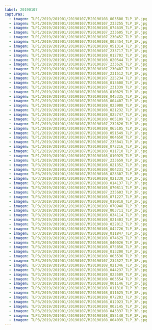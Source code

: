```yaml
---
label: 20190107
capturas:
  - imagem: TLP1/2019/201901/20190107/M20190108_003500_TLP_1P.jpg
  - imagem: TLP1/2019/201901/20190107/M20190107_233255_TLP_1P.jpg
  - imagem: TLP1/2019/201901/20190107/M20190108_074639_TLP_1P.jpg
  - imagem: TLP1/2019/201901/20190107/M20190107_233605_TLP_1P.jpg
  - imagem: TLP1/2019/201901/20190107/M20190107_230452_TLP_1P.jpg
  - imagem: TLP1/2019/201901/20190107/M20190108_003454_TLP_1P.jpg
  - imagem: TLP1/2019/201901/20190107/M20190108_051314_TLP_1P.jpg
  - imagem: TLP1/2019/201901/20190107/M20190107_233717_TLP_1P.jpg
  - imagem: TLP1/2019/201901/20190107/M20190108_012702_TLP_1P.jpg
  - imagem: TLP1/2019/201901/20190107/M20190108_020544_TLP_1P.jpg
  - imagem: TLP1/2019/201901/20190107/M20190107_233626_TLP_1P.jpg
  - imagem: TLP1/2019/201901/20190107/M20190107_230407_TLP_1P.jpg
  - imagem: TLP1/2019/201901/20190107/M20190107_231512_TLP_1P.jpg
  - imagem: TLP1/2019/201901/20190107/M20190107_225234_TLP_1P.jpg
  - imagem: TLP1/2019/201901/20190107/M20190108_013608_TLP_1P.jpg
  - imagem: TLP1/2019/201901/20190107/M20190107_231339_TLP_1P.jpg
  - imagem: TLP1/2019/201901/20190107/M20190108_010829_TLP_1P.jpg
  - imagem: TLP1/2019/201901/20190107/M20190108_045335_TLP_1P.jpg
  - imagem: TLP1/2019/201901/20190107/M20190108_004407_TLP_1P.jpg
  - imagem: TLP1/2019/201901/20190107/M20190108_023908_TLP_1P.jpg
  - imagem: TLP1/2019/201901/20190107/M20190108_021232_TLP_1P.jpg
  - imagem: TLP1/2019/201901/20190107/M20190108_025747_TLP_1P.jpg
  - imagem: TLP1/2019/201901/20190107/M20190108_005109_TLP_1P.jpg
  - imagem: TLP1/2019/201901/20190107/M20190107_232626_TLP_1P.jpg
  - imagem: TLP1/2019/201901/20190107/M20190108_065105_TLP_1P.jpg
  - imagem: TLP1/2019/201901/20190107/M20190108_051549_TLP_1P.jpg
  - imagem: TLP1/2019/201901/20190107/M20190108_004650_TLP_1P.jpg
  - imagem: TLP1/2019/201901/20190107/M20190107_235841_TLP_1P.jpg
  - imagem: TLP1/2019/201901/20190107/M20190108_072216_TLP_1P.jpg
  - imagem: TLP1/2019/201901/20190107/M20190108_011710_TLP_1P.jpg
  - imagem: TLP1/2019/201901/20190107/M20190108_010925_TLP_1P.jpg
  - imagem: TLP1/2019/201901/20190107/M20190107_233659_TLP_1P.jpg
  - imagem: TLP3/2019/201901/20190107/M20190108_021352_TLP_3P.jpg
  - imagem: TLP3/2019/201901/20190107/M20190108_004231_TLP_3P.jpg
  - imagem: TLP3/2019/201901/20190107/M20190108_023307_TLP_3P.jpg
  - imagem: TLP3/2019/201901/20190107/M20190108_021330_TLP_3P.jpg
  - imagem: TLP3/2019/201901/20190107/M20190108_014137_TLP_3P.jpg
  - imagem: TLP3/2019/201901/20190107/M20190108_070811_TLP_3P.jpg
  - imagem: TLP3/2019/201901/20190107/M20190107_235603_TLP_3P.jpg
  - imagem: TLP3/2019/201901/20190107/M20190108_071227_TLP_3P.jpg
  - imagem: TLP3/2019/201901/20190107/M20190108_010818_TLP_3P.jpg
  - imagem: TLP3/2019/201901/20190107/M20190108_070948_TLP_3P.jpg
  - imagem: TLP3/2019/201901/20190107/M20190108_003711_TLP_3P.jpg
  - imagem: TLP3/2019/201901/20190107/M20190108_034114_TLP_3P.jpg
  - imagem: TLP3/2019/201901/20190107/M20190108_021403_TLP_3P.jpg
  - imagem: TLP3/2019/201901/20190107/M20190108_022812_TLP_3P.jpg
  - imagem: TLP3/2019/201901/20190107/M20190108_042726_TLP_3P.jpg
  - imagem: TLP3/2019/201901/20190107/M20190108_011847_TLP_3P.jpg
  - imagem: TLP3/2019/201901/20190107/M20190108_074629_TLP_3P.jpg
  - imagem: TLP3/2019/201901/20190107/M20190108_040026_TLP_3P.jpg
  - imagem: TLP3/2019/201901/20190107/M20190108_075850_TLP_3P.jpg
  - imagem: TLP3/2019/201901/20190107/M20190108_013200_TLP_3P.jpg
  - imagem: TLP3/2019/201901/20190107/M20190108_003536_TLP_3P.jpg
  - imagem: TLP3/2019/201901/20190107/M20190107_234527_TLP_3P.jpg
  - imagem: TLP3/2019/201901/20190107/M20190108_021346_TLP_3P.jpg
  - imagem: TLP3/2019/201901/20190107/M20190108_044237_TLP_3P.jpg
  - imagem: TLP3/2019/201901/20190107/M20190108_023509_TLP_3P.jpg
  - imagem: TLP3/2019/201901/20190107/M20190108_003554_TLP_3P.jpg
  - imagem: TLP3/2019/201901/20190107/M20190108_001146_TLP_3P.jpg
  - imagem: TLP3/2019/201901/20190107/M20190108_011310_TLP_3P.jpg
  - imagem: TLP3/2019/201901/20190107/M20190108_011625_TLP_3P.jpg
  - imagem: TLP3/2019/201901/20190107/M20190108_072203_TLP_3P.jpg
  - imagem: TLP3/2019/201901/20190107/M20190108_012923_TLP_3P.jpg
  - imagem: TLP3/2019/201901/20190107/M20190108_002145_TLP_3P.jpg
  - imagem: TLP3/2019/201901/20190107/M20190108_043337_TLP_3P.jpg
  - imagem: TLP3/2019/201901/20190107/M20190108_055140_TLP_3P.jpg
  - imagem: TLP3/2019/201901/20190107/M20190108_004039_TLP_3P.jpg
---
```

